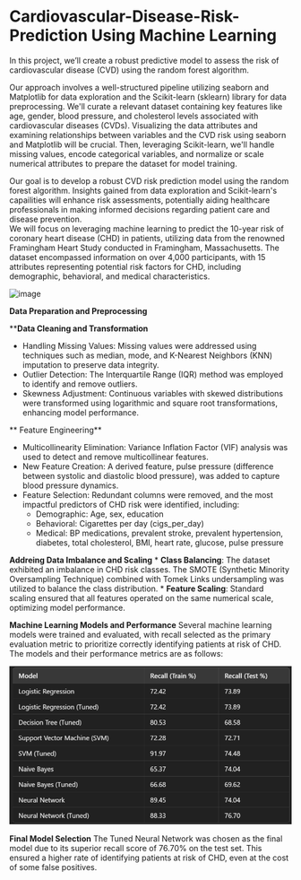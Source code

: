# Cardiovascular-Disease-Risk-Prediction Using Machine Learning
In this project, we’ll create a robust predictive model to assess the risk of cardiovascular disease (CVD) using the random forest algorithm.

Our approach involves a well-structured pipeline utilizing seaborn and Matplotlib for data exploration and the Scikit-learn (sklearn) library for data preprocessing. We'll curate a relevant dataset containing key features like age, gender, blood pressure, and cholesterol levels associated with cardiovascular diseases (CVDs). Visualizing the data attributes and examining relationships between variables and the CVD risk using seaborn and Matplotlib will be crucial. Then, leveraging Scikit-learn, we'll handle missing values, encode categorical variables, and normalize or scale numerical attributes to prepare the dataset for model training.

Our goal is to develop a robust CVD risk prediction model using the random forest algorithm. Insights gained from data exploration and Scikit-learn's capailities will enhance risk assessments, potentially aiding healthcare professionals in making informed decisions regarding patient care and disease prevention.\
We will focus on leveraging machine learning to predict the 10-year risk of coronary heart disease (CHD) in patients, utilizing data from the renowned Framingham Heart Study conducted in Framingham, Massachusetts. The dataset encompassed information on over 4,000 participants, with 15 attributes representing potential risk factors for CHD, including demographic, behavioral, and medical characteristics.


![image](https://github.com/user-attachments/assets/8a44dc5b-0aeb-406c-b9a1-77a2ca4c242d)


**Data Preparation and Preprocessing**

****Data Cleaning and Transformation**
* Handling Missing Values: Missing values were addressed using techniques such as median, mode, and K-Nearest Neighbors (KNN) imputation to preserve data integrity. 
* Outlier Detection: The Interquartile Range (IQR) method was employed to identify and remove outliers.
* Skewness Adjustment: Continuous variables with skewed distributions were transformed using logarithmic and square root transformations, enhancing model performance.

** Feature Engineering**
* Multicollinearity Elimination: Variance Inflation Factor (VIF) analysis was used to detect and remove multicollinear features.
* New Feature Creation: A derived feature, pulse pressure (difference between systolic and diastolic blood pressure), was added to capture blood pressure dynamics.
* Feature Selection: Redundant columns were removed, and the most impactful predictors of CHD risk were identified, including:
  * Demographic: Age, sex, education
  * Behavioral: Cigarettes per day (cigs_per_day)
  * Medical: BP medications, prevalent stroke, prevalent hypertension, diabetes, total cholesterol, BMI, heart rate, glucose, pulse pressure


**Addreing Data Imbalance and Scaling**
    * **Class Balancing**: The dataset exhibited an imbalance in CHD risk classes. The SMOTE (Synthetic Minority Oversampling Technique) combined with Tomek Links undersampling was utilized to balance the class distribution.
    * **Feature Scaling**: Standard scaling ensured that all features operated on the same numerical scale, optimizing model performance.

**Machine Learning Models and Performance**
Several machine learning models were trained and evaluated, with recall selected as the primary evaluation metric to prioritize correctly identifying patients at risk of CHD. The models and their performance metrics are as follows:

![img.png](img.png)

**Final Model Selection**
The Tuned Neural Network was chosen as the final model due to its superior recall score of 76.70% on the test set. This ensured a higher rate of identifying patients at risk of CHD, even at the cost of some false positives.
